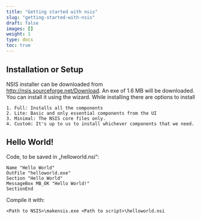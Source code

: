 ```yaml
---
title: "Getting started with nsis"
slug: "getting-started-with-nsis"
draft: false
images: []
weight: 1
type: docs
toc: true
---
```


## Installation or Setup
NSIS installer can be downloaded from http://nsis.sourceforge.net/Download.
An exe of 1.6 MB will be downloaded. You can install it using the wizard.
While installing there are options to install

    1. Full: Installs all the components
    2. Lite: Basic and only essential components from the UI
    3. Minimal: The NSIS core files only.
    4. Custom: It's up to us to install whichever components that we need.

## Hello World!
Code, to be saved in „helloworld.nsi“:

    Name "Hello World"
    OutFile "helloworld.exe"
    Section "Hello World"
    MessageBox MB_OK "Hello World!"
    SectionEnd

Compile it with:

    <Path to NSIS>\makensis.exe <Path to script>\helloworld.nsi


